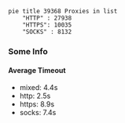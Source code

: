 
```mermaid
pie title 39368 Proxies in list
    "HTTP" : 27938
    "HTTPS": 10035
    "SOCKS" : 8132
```

### Some Info
#### Average Timeout

- mixed: 4.4s
- http: 2.5s
- https: 8.9s
- socks: 7.4s